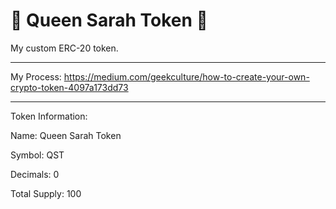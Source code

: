 # 👑 Queen Sarah Token 👑
My custom ERC-20 token.

--------------------------
My Process: https://medium.com/geekculture/how-to-create-your-own-crypto-token-4097a173dd73

--------------------------
Token Information:

Name: Queen Sarah Token

Symbol: QST

Decimals: 0

Total Supply: 100

